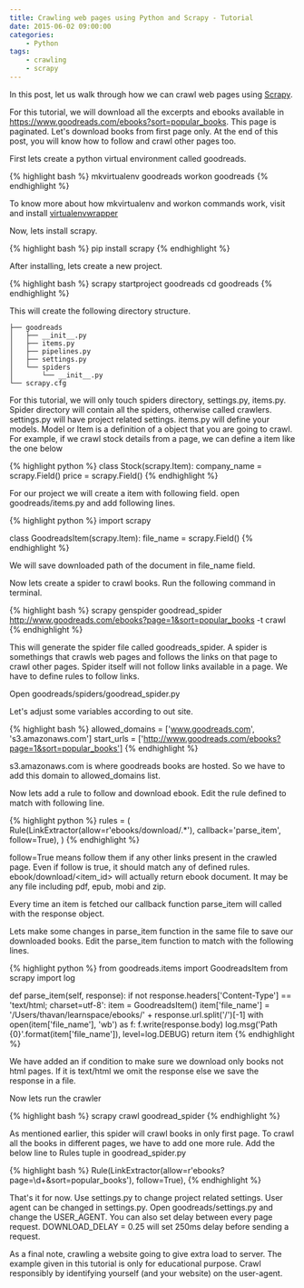 ```yaml
---
title: Crawling web pages using Python and Scrapy - Tutorial
date: 2015-06-02 09:00:00
categories: 
    - Python
tags:
    - crawling
    - scrapy
---
```


In this post, let us walk through how we can crawl web pages using [Scrapy][2].

For this tutorial, we will download all the excerpts and ebooks available in https://www.goodreads.com/ebooks?sort=popular_books. This page is paginated. Let's download books from first page only. At the end of this post, you will know how to follow and crawl other pages too.

First lets create a python virtual environment called goodreads.

{% highlight bash %}
mkvirtualenv goodreads
workon goodreads
{% endhighlight %}

To know more about how mkvirtualenv and workon commands work, visit and install [virtualenvwrapper][1]

Now, lets install scrapy.

{% highlight bash %}
pip install scrapy
{% endhighlight %}

After installing, lets create a new project.

{% highlight bash %}
scrapy startproject goodreads
cd goodreads
{% endhighlight %}

This will create the following directory structure.

    ├── goodreads
    │   ├── __init__.py
    │   ├── items.py
    │   ├── pipelines.py
    │   ├── settings.py
    │   └── spiders
    │       └── __init__.py
    └── scrapy.cfg

For this tutorial, we will only touch spiders directory, settings.py, items.py. Spider directory will contain all the spiders, otherwise called crawlers. settings.py will have project related settings. items.py will define your models. Model or Item is a definition of a object that you are going to crawl. For example, if we crawl stock details from a page, we can define a item like the one below

{% highlight python %}
class Stock(scrapy.Item):
    company_name = scrapy.Field()
    price = scrapy.Field()
{% endhighlight %}

For our project we will create a item with following field. open goodreads/items.py and add following lines.

{% highlight python %}
import scrapy

class GoodreadsItem(scrapy.Item):
    file_name = scrapy.Field()
{% endhighlight %}

We will save downloaded path of the document in file_name field.

Now lets create a spider to crawl books. Run the following command in terminal.

{% highlight bash %}
    scrapy genspider goodread_spider http://www.goodreads.com/ebooks?page=1&sort=popular_books -t crawl
{% endhighlight %}

This will generate the spider file called goodreads_spider. A spider is somethings that crawls web pages and follows the links on that page to crawl other pages. Spider itself will not follow links available in a page. We have to define rules to follow links.

Open goodreads/spiders/goodread_spider.py

Let's adjust some variables according to out site.

{% highlight bash %}
allowed_domains = ['www.goodreads.com', 's3.amazonaws.com']
start_urls = ['http://www.goodreads.com/ebooks?page=1&sort=popular_books']
{% endhighlight %}

s3.amazonaws.com is where goodreads books are hosted. So we have to add this domain to allowed_domains list.

Now lets add a rule to follow and download ebook. Edit the rule defined to match with following line.

{% highlight python %}
rules = (
    Rule(LinkExtractor(allow=r'ebooks/download/.*'), callback='parse_item', follow=True),
)
{% endhighlight %}

follow=True means follow them if any other links present in the crawled page. Even if follow is true, it should match any of defined rules. ebook/download/<item_id> will actually return ebook document. It may be any file including pdf, epub, mobi and zip.

Every time an item is fetched our callback function parse_item will called with the response object.

Lets make some changes in parse_item function in the same file to save our downloaded books. Edit the parse_item function to match with the following lines.

{% highlight python %}
from goodreads.items import GoodreadsItem
from scrapy import log

def parse_item(self, response):
    if not response.headers['Content-Type'] == 'text/html; charset=utf-8':
        item = GoodreadsItem()
        item['file_name'] = '/Users/thavan/learnspace/ebooks/' + response.url.split('/')[-1]
        with open(item['file_name'], 'wb') as f:
            f.write(response.body)
        log.msg('Path {0}'.format(item['file_name']), level=log.DEBUG)
        return item
{% endhighlight %}

We have added an if condition to make sure we download only books not html pages. If it is text/html we omit the response else we save the response in a file.

Now lets run the crawler

{% highlight bash %}
scrapy crawl goodread_spider
{% endhighlight %}

As mentioned earlier, this spider will crawl books in only first page. To crawl all the books in different pages, we have to add one more rule. Add the below line to Rules tuple in goodread_spider.py

{% highlight bash %}
Rule(LinkExtractor(allow=r'ebooks\?page=\d+&sort=popular_books'), follow=True),
{% endhighlight %}

That's it for now. Use settings.py to change project related settings. User agent can be changed in settings.py. Open goodreads/settings.py and change the USER_AGENT. You can also set delay between every page request. DOWNLOAD_DELAY = 0.25 will set 250ms delay before sending a request.

As a final note, crawling a website going to give extra load to server. The example given in this tutorial is only for educational purpose. Crawl responsibly by identifying yourself (and your website) on the user-agent.

[1]: https://virtualenvwrapper.readthedocs.org/
[2]: http://scrapy.org/
